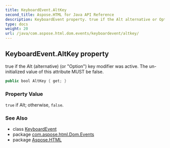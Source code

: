 ```yaml
---
title: KeyboardEvent.AltKey
second_title: Aspose.HTML for Java API Reference
description: KeyboardEvent property. true if the Alt alternative or Option key modifier was active. The un-initialized value of this attribute MUST be false
type: docs
weight: 20
url: /java/com.aspose.html.dom.events/keyboardevent/altkey/
---
```

## KeyboardEvent.AltKey property

true if the Alt (alternative) (or "Option") key modifier was active. The un-initialized value of this attribute MUST be false.

```java
public bool AltKey { get; }
```

### Property Value

`true` if Alt; otherwise, `false`.

### See Also

* class [KeyboardEvent](../)
* package [com.aspose.html.Dom.Events](../../keyboardevent/)
* package [Aspose.HTML](../../../)
